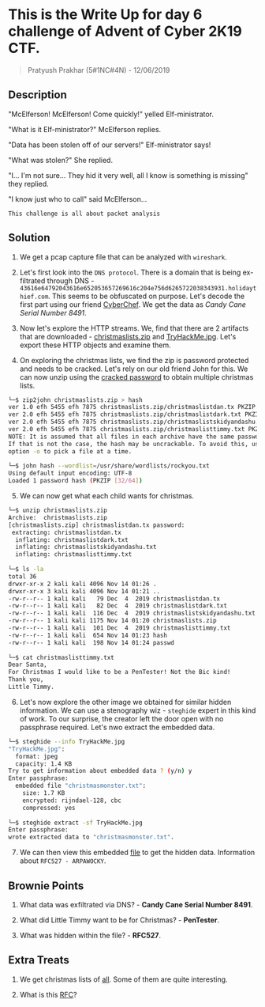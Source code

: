 # This is the Write Up for day 6 challenge of Advent of Cyber 2K19 CTF.

> Pratyush Prakhar (5#1NC#4N) - 12/06/2019

## Description

"McElferson! McElferson! Come quickly!" yelled Elf-ministrator.

"What is it Elf-ministrator?" McElferson replies.

"Data has been stolen off of our servers!" Elf-ministrator says!

"What was stolen?" She replied.

"I... I'm not sure... They hid it very well, all I know is something is missing" they replied.

"I know just who to call" said McElferson...

`This challenge is all about packet analysis`

## Solution

1. We get a pcap capture file that can be analyzed with `wireshark`.

2. Let's first look into the `DNS protocol`. There is a domain that is being ex-filtrated through DNS - `43616e64792043616e652053657269616c204e756d6265722038343931.holidaythief.com`. This seems to be obfuscated on purpose. Let's decode the first part using our friend [CyberChef](https://cyberchef.org/#recipe=From_Hex('None')&input=NDM2MTZlNjQ3OTIwNDM2MTZlNjUyMDUzNjU3MjY5NjE2YzIwNGU3NTZkNjI2NTcyMjAzODM0MzkzMQ). We get the data as _Candy Cane Serial Number 8491_.

3. Now let's explore the HTTP streams. We, find that there are 2 artifacts that are downloaded - [christmaslists.zip](https://github.com/pratty010/CTF/blob/master/THM%20CTF/Advent%20of%20Cyber/2K19/day_6/christmaslists/christmaslists.zip) and [TryHackMe.jpg](https://github.com/pratty010/CTF/blob/master/THM%20CTF/Advent%20of%20Cyber/2K19/day_6/TryHackMe.jpg). Let's export these HTTP objects and examine them.

4. On exploring the christmas lists, we find the zip is password protected and needs to be cracked. Let's rely on our old friend John for this. We can now unzip using the [cracked password](https://github.com/pratty010/CTF/blob/master/THM%20CTF/Advent%20of%20Cyber/2K19/day_6/christmaslists/passwd) to obtain multiple christmas lists.

```bash
└─$ zip2john christmaslists.zip > hash    
ver 1.0 efh 5455 efh 7875 christmaslists.zip/christmaslistdan.tx PKZIP Encr: 2b chk, TS_chk, cmplen=91, decmplen=79, crc=FF67349B ts=9A34 cs=9a34 type=0
ver 2.0 efh 5455 efh 7875 christmaslists.zip/christmaslistdark.txt PKZIP Encr: TS_chk, cmplen=91, decmplen=82, crc=5A38B7BB ts=9A4D cs=9a4d type=8
ver 2.0 efh 5455 efh 7875 christmaslists.zip/christmaslistskidyandashu.txt PKZIP Encr: TS_chk, cmplen=108, decmplen=116, crc=BCA00B27 ts=9A74 cs=9a74 type=8
ver 2.0 efh 5455 efh 7875 christmaslists.zip/christmaslisttimmy.txt PKZIP Encr: TS_chk, cmplen=105, decmplen=101, crc=7069EA51 ts=9A11 cs=9a11 type=8
NOTE: It is assumed that all files in each archive have the same password.
If that is not the case, the hash may be uncrackable. To avoid this, use
option -o to pick a file at a time.
                                                                                                                                  
└─$ john hash --wordlist=/usr/share/wordlists/rockyou.txt 
Using default input encoding: UTF-8
Loaded 1 password hash (PKZIP [32/64])
```

5. We can now get what each child wants for christmas.

```bash
└─$ unzip christmaslists.zip 
Archive:  christmaslists.zip
[christmaslists.zip] christmaslistdan.tx password: 
 extracting: christmaslistdan.tx     
  inflating: christmaslistdark.txt   
  inflating: christmaslistskidyandashu.txt  
  inflating: christmaslisttimmy.txt  
                                                                                                                                  
└─$ ls -la
total 36
drwxr-xr-x 2 kali kali 4096 Nov 14 01:26 .
drwxr-xr-x 3 kali kali 4096 Nov 14 01:21 ..
-rw-r--r-- 1 kali kali   79 Dec  4  2019 christmaslistdan.tx
-rw-r--r-- 1 kali kali   82 Dec  4  2019 christmaslistdark.txt
-rw-r--r-- 1 kali kali  116 Dec  4  2019 christmaslistskidyandashu.txt
-rw-r--r-- 1 kali kali 1175 Nov 14 01:20 christmaslists.zip
-rw-r--r-- 1 kali kali  101 Dec  4  2019 christmaslisttimmy.txt
-rw-r--r-- 1 kali kali  654 Nov 14 01:23 hash
-rw-r--r-- 1 kali kali  198 Nov 14 01:24 passwd
                                                                                                                                  
└─$ cat christmaslisttimmy.txt
Dear Santa,
For Christmas I would like to be a PenTester! Not the Bic kind!
Thank you,
Little Timmy.
```

6. Let's now explore the other image we obtained for similar hidden information. We can use a stenography wiz - `steghide` expert in this kind of work. To our surprise, the creator left the door open with no passphrase required. Let's nwo extract the embedded data.

```bash
└─$ steghide --info TryHackMe.jpg 
"TryHackMe.jpg":
  format: jpeg
  capacity: 1.4 KB
Try to get information about embedded data ? (y/n) y
Enter passphrase: 
  embedded file "christmasmonster.txt":
    size: 1.7 KB
    encrypted: rijndael-128, cbc
    compressed: yes
                                                                                                                                  
└─$ steghide extract -sf TryHackMe.jpg
Enter passphrase: 
wrote extracted data to "christmasmonster.txt".
```

7. We can then view this embedded [file](https://github.com/pratty010/CTF/blob/master/THM%20CTF/Advent%20of%20Cyber/2K19/day_6/christmasmonster.txt) to get the hidden data. Information about `RFC527 - ARPAWOCKY`.


## Brownie Points

1. What data was exfiltrated via DNS? - **Candy Cane Serial Number 8491**.

2. What did Little Timmy want to be for Christmas? - **PenTester**.

3. What was hidden within the file? - **RFC527**.


## Extra Treats

1. We get christmas lists of [all](https://github.com/pratty010/CTF/blob/master/THM%20CTF/Advent%20of%20Cyber/2K19/day_6/christmaslists). Some of them are quite interesting.

2. What is this [RFC](https://github.com/pratty010/CTF/blob/master/THM%20CTF/Advent%20of%20Cyber/2K19/day_6/christmasmonster.txt)?